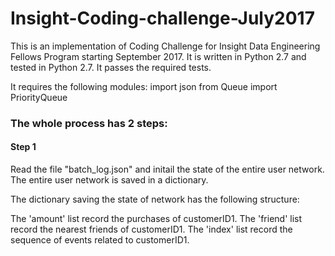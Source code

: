 # Insight-Coding-challenge-July2017

This is an implementation of Coding Challenge for Insight Data Engineering Fellows Program starting September 2017.
It is written in Python 2.7 and tested in Python 2.7. It passes the required tests.

It requires the following modules:
 import json
 from Queue import PriorityQueue
 
### The whole process has 2 steps:

#### Step 1
Read the file "batch_log.json" and initail the state of the entire user network.
The entire user network is saved in a dictionary.

The dictionary saving the state of network has the following structure: 


The 'amount' list record the purchases of customerID1. The 'friend' list record the nearest friends of customerID1. The 'index' list record the sequence of events related to customerID1.
